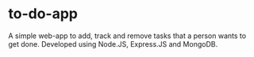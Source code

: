 # to-do-app
A simple web-app to add, track and remove tasks that a person wants to get done.
Developed using Node.JS, Express.JS and MongoDB.
